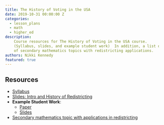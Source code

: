 ```yaml
---
title: The History of Voting in the USA
date: 2019-10-31 00:00:00 Z
categories:
  - lesson_plans
  - math
  - higher_ed
description:
    Course resources for The History of Voting in the USA course. 
    (Syllabus, slides, and example student work)  In addition, a list of ideas 
    of secondary mathematics topics with redistricting applications.
authors: Nikki Kennedy
featured: true
---
```


## Resources
* [Syllabus]({{site.baseurl}}/uploads/voting_history/United_States_Voting__The_History_and_Mathematics_behind_our_Democracy.pdf)
* [Slides: Intro and History of Redistricting]({{site.baseurl}}/uploads/voting_history/Intro_and_History__Redistricting_in_USA(ShareableCopy).pdf)
* **Example Student Work**:
    * [Paper]({{site.baseurl}}/uploads/voting_history/gerrymander_paper.pdf)
    * [Slides]({{site.baseurl}}/uploads/voting_history/CopyofGerrymanderingpresentation.pdf)
* [Secondary mathematics topic with applications in redistricting]({{site.baseurl}}/uploads/voting_history/SecondaryMathematicsTopicsinwhichRedistrictingConceptsCouldConnectIdeas.pdf)
